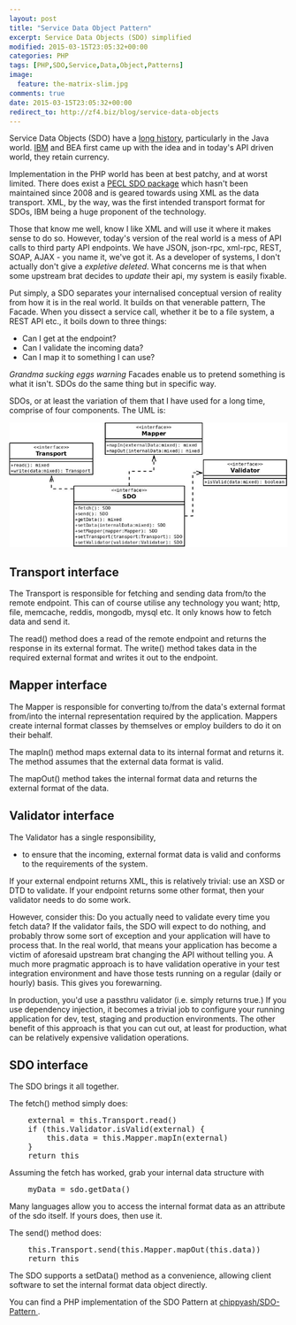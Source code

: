```yaml
---
layout: post
title: "Service Data Object Pattern"
excerpt: Service Data Objects (SDO) simplified
modified: 2015-03-15T23:05:32+00:00
categories: PHP
tags: [PHP,SDO,Service,Data,Object,Patterns]
image:
  feature: the-matrix-slim.jpg
comments: true
date: 2015-03-15T23:05:32+00:00
redirect_to: http://zf4.biz/blog/service-data-objects
---
```


Service Data Objects (SDO) have a [long history](http://en.wikipedia.org/wiki/Service_Data_Objects), 
particularly in the Java world.  [IBM](http://www.ibm.com/developerworks/library/j-sdo/) 
and BEA first came up with the idea and in today's API driven world, they retain currency.

Implementation in the PHP world has been at best patchy, and at worst limited.  There
does exist a [PECL SDO package](http://php.net/sdo) which hasn't been maintained
since 2008 and is geared towards using XML as the data transport.  XML, by the way,
was the first intended transport format for SDOs, IBM being a huge proponent of the
technology.

Those that know me well, know I like XML and will use it where it makes sense to
do so.  However, today's version of the real world is a mess of API calls to third 
party API endpoints. We have JSON, json-rpc, xml-rpc, REST, SOAP, AJAX - you name it, we've 
got it.  As a developer of systems, I don't actually don't give a 
*expletive deleted*. What concerns me is that when some upstream brat decides
to *update* their api, my system is easily fixable.

Put simply, a SDO separates your internalised conceptual version of reality from
how it is in the real world. It builds on that venerable pattern, The Facade. 
When you dissect a service call, whether it be to a file system, a REST API etc., 
it boils down to three things:

- Can I get at the endpoint?
- Can I validate the incoming data?
- Can I map it to something I can use?

*Grandma sucking eggs warning* Facades enable us to pretend something is what it
isn't. SDOs do the same thing but in specific way.

SDOs, or at least the variation of them that I have used for a long time, comprise
of four components.  The UML is:

<img src="/images/SDO-Pattern.jpg"/>

## Transport interface

The Transport is responsible for fetching and sending data from/to the remote
endpoint.  This can of course utilise any technology you want; http, file, memcache,
reddis, mongodb, mysql etc.  It only knows how to fetch data and send it.

The read() method does a read of the remote endpoint and returns the response in
its external format.  The write() method takes data in the required external format
and writes it out to the endpoint.

## Mapper interface

The Mapper is responsible for converting to/from the data's external format from/into
the internal representation required by the application.  Mappers create internal 
format classes by themselves or employ builders to do it on their behalf.

The mapIn() method maps external data to its internal format and returns it.  The
method assumes that the external data format is valid.

The mapOut() method takes the internal format data and returns the external format of
the data.

## Validator interface

The Validator has a single responsibility, 
    
- to ensure that the incoming, external format data is valid and conforms to the requirements of 
the system. 

If your external endpoint returns XML, this is relatively trivial: use an XSD or DTD to
validate.  If your endpoint returns some other format, then your validator needs
to do some work.  

However, consider this:  Do you actually need to validate every
time you fetch data?  If the validator fails, the SDO will expect to do nothing, 
and probably throw some sort of exception and your application will have to process
that.  In the real world, that means your application has become a victim of
aforesaid upstream brat changing the API without telling you.  A much more pragmatic
approach is to have validation operative in your test integration environment and
have those tests running on a regular (daily or hourly) basis.  This gives you forewarning.

In production, you'd use a passthru validator (i.e. simply returns true.) If you
use dependency injection, it becomes a trivial job to configure your running 
application for dev, test, staging and production environments.  The other benefit
of this approach is that you can cut out, at least for production, what can be
relatively expensive validation operations.

## SDO interface

The SDO brings it all together.

The fetch() method simply does:

<pre>
    external = this.Transport.read()
    if (this.Validator.isValid(external) {
        this.data = this.Mapper.mapIn(external)
    }
    return this
</pre>

Assuming the fetch has worked, grab your internal data structure with

<pre>
    myData = sdo.getData()
</pre>

Many languages allow you to access the internal format data as an attribute of
the sdo itself. If yours does, then use it.

The send() method does:

<pre>
    this.Transport.send(this.Mapper.mapOut(this.data))
    return this
</pre>

The SDO supports a setData() method as a convenience, allowing client software
to set the internal format data object directly.

You can find a PHP implementation of the SDO Pattern at [chippyash/SDO-Pattern
](https://github.com/chippyash/SDO-Pattern).